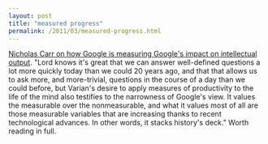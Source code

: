 ```yaml
---
layout: post
title: "measured progress"
permalink: /2011/03/measured-progress.html
---
```


<p><a href="http://www.roughtype.com/archives/2011/03/nothing_much_ha.php">Nicholas Carr on how Google is measuring Google&#39;s impact on intellectual output</a>.  &quot;Lord knows it&#39;s great that we can answer well-defined questions a lot more quickly today than we could 20 years ago, and that that allows us to ask more, and more-trivial, questions in the course of a day than we could before, but Varian&#39;s desire to apply measures of productivity to the life of the mind also testifies to the narrowness of Google&#39;s view. It values the measurable over the nonmeasurable, and what it values most of all are those measurable variables that are increasing thanks to recent technological advances. In other words, it stacks history&#39;s deck.&quot; Worth reading in full.</p>


